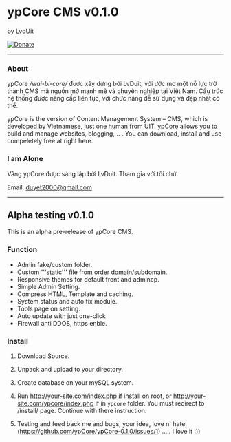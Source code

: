 # ypCore CMS v0.1.0
by LvdUit

[![Donate](https://pledgie.com/campaigns/24161.png?skin_name=chrome)](https://pledgie.com/campaigns/24161 "Click here to lend your support to: ypCore CMS (CMS of Vietnamese) and make a donation at pledgie.com !")


-------------------
### About

ypCore */wai-bi-core/* được xây dựng bởi LvDuit, với ước mơ một nỗ lực trở thành CMS mã nguồn mở mạnh mẽ và chuyên nghiệp tại Việt Nam.
Cấu trúc hệ thống được nâng cấp liên tục, với chức năng dễ sử dụng và đẹp nhất có thể.


ypCore is the version of Content Management System – CMS, which is developed by Vietnamese, just one human from UIT. ypCore allows you to build and manage websites, blogging, .. . You can download, install and use compeletely free at right here.

### I am Alone
Vâng ypCore được sáng lập bởi LvDuit. Tham gia với tôi chứ. 

Email: duyet2000@gmail.com

--------------------

## Alpha testing v0.1.0

This is an alpha pre-release of ypCore CMS. 

### Function
* Admin fake/custom folder.
* Custom '''static''' file from order domain/subdomain.
* Responsive themes for default front and admincp.
* Simple Admin Setting.
* Compress HTML, Template and caching.
* System status and auto fix module.
* Tools page on setting. 
* Auto update with just one-click
* Firewall anti DDOS, https enble.



### Install
1. Download Source.
 
2. Unpack and upload to your directory.

3. Create database on your mySQL system.

4. Run http://your-site.com/index.php if install on root, or http://your-site.com/ypcore/index.php if in `ypcore` folder. You must redirect to /install/ page. Continue with there instruction.

5. Testing and feed back me and bugs, your idea, love n' hate, (https://github.com/ypCore/ypCore-0.1.0/issues/1) ..... I love it :))
